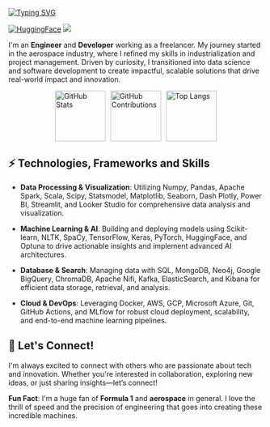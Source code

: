 [![Typing SVG](https://readme-typing-svg.demolab.com?font=Fira+Code&pause=1000&color=66FF00&width=435&lines=Hello!+%F0%9F%91%BE+I'm+%40mriusero)](https://git.io/typing-svg)

[![HuggingFace](https://img.shields.io/badge/SEE%20ON%20Hugging%20Face-FFD00?style=for-the-badge&logo=huggingface&logoColor=black)](https://huggingface.co/mriusero)
![](https://komarev.com/ghpvc/?username=mriusero&style=pixel)

I'm an **Engineer** and **Developer** working as a freelancer. My journey started in the aerospace industry, where I refined my skills in industrialization and project management. Driven by curiosity, I transitioned into data science and software development to create impactful, scalable solutions that drive real-world impact and innovation.

<div style="display: flex; justify-content: center; gap: 10px;">
  <a href="https://github.com/mriusero">
    <img height=100 src="https://github-readme-stats.vercel.app/api?username=mriusero&show_icons=true&theme=chartreuse-dark&hide_border=True" alt="GitHub Stats" />
  </a>
  <a href="https://github.com/mriusero">
    <img height=100 src="https://github-profile-summary-cards.vercel.app/api/cards/profile-details?username=mriusero&theme=chartreuse_dark&hide_border=True" alt="GitHub Contributions" />
  </a>
  <a href="https://github.com/mriusero">
    <img height=100 src="https://github-readme-stats.vercel.app/api/top-langs/?username=mriusero&layout=compact&theme=chartreuse-dark&hide_border=True&hide=Jupyter%20Notebook,html,css" alt="Top Langs" />
  </a>
</div>

## ⚡️ Technologies, Frameworks and Skills

- **Data Processing & Visualization**: Utilizing Numpy, Pandas, Apache Spark, Scala, Scipy, Statsmodel, Matplotlib, Seaborn, Dash Plotly, Power BI, Streamlit, and Looker Studio for comprehensive data analysis and visualization.


- **Machine Learning & AI**: Building and deploying models using Scikit-learn, NLTK, SpaCy, TensorFlow, Keras, PyTorch, HuggingFace, and Optuna to drive actionable insights and implement advanced AI architectures.  


- **Database & Search**: Managing data with SQL, MongoDB, Neo4j, Google BigQuery, ChromaDB, Apache Nifi, Kafka, ElasticSearch, and Kibana for efficient data storage, retrieval, and analysis.  


- **Cloud & DevOps**: Leveraging Docker, AWS, GCP, Microsoft Azure, Git, GitHub Actions, and MLflow for robust cloud deployment, scalability, and end-to-end machine learning pipelines.  


## 👾️ Let's Connect!
I'm always excited to connect with others who are passionate about tech and innovation. Whether you're interested in collaboration, exploring new ideas, or just sharing insights—let’s connect!

**Fun Fact**: I'm a huge fan of **Formula 1** and **aerospace** in general. I love the thrill of speed and the precision of engineering that goes into creating these incredible machines.

